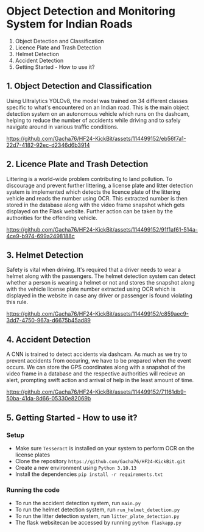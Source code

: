 # Object Detection and Monitoring System for Indian Roads

1. Object Detection and Classification
2. Licence Plate and Trash Detection
3. Helmet Detection
4. Accident Detection
5. Getting Started - How to use it?



## 1. Object Detection and Classification

Using Ultralytics YOLOv8, the model was trained on 34 different classes specific to what's encountered on an Indian road. This is the main object detection system on an autonomous vehicle which runs on the dashcam, helping to reduce the number of accidents while driving and to safely navigate around in various traffic conditions.

https://github.com/Gacha76/HF24-KickBit/assets/114499152/eb56f7a1-22d7-4182-92ec-d2346d6b3914



## 2. Licence Plate and Trash Detection

Littering is a world-wide problem contributing to land pollution. To discourage and prevent further littering, a license plate and litter detection system is implemented which detects the licence plate of the littering vehicle and reads the number using OCR. This extracted number is then stored in the database along with the video frame snapshot which gets displayed on the Flask website. Further action can be taken by the authorities for the offending vehicle.

https://github.com/Gacha76/HF24-KickBit/assets/114499152/91f1af61-514a-4ce9-b974-699a2498188c



## 3. Helmet Detection

Safety is vital when driving. It's required that a driver needs to wear a helmet along with the passengers. The helmet detection system can detect whether a person is wearing a helmet or not and stores the snapshot along with the vehicle license plate number extracted using OCR which is displayed in the website in case any driver or passenger is found violating this rule.

https://github.com/Gacha76/HF24-KickBit/assets/114499152/c859aec9-3dd7-4750-967a-d6675b45ad89



## 4. Accident Detection

A CNN is trained to detect accidents via dashcam. As much as we try to prevent accidents from occuring, we have to be prepared when the event occurs. We can store the GPS coordinates along with a snapshot of the video frame in a database and the respective authorities will recieve an alert, prompting swift action and arrival of help in the least amount of time.

https://github.com/Gacha76/HF24-KickBit/assets/114499152/71161db9-50ba-41da-8d66-05330e82069b



## 5. Getting Started - How to use it?

### Setup

- Make sure `Tesseract` is installed on your system to perform OCR on the license plates
- Clone the repository `https://github.com/Gacha76/HF24-KickBit.git`
- Create a new environment using `Python 3.10.13`
- Install the dependencies `pip install -r requirements.txt`

### Running the code

- To run the accident detection system, run `main.py`
- To run the helmet detection system, run `run_helmet_detection.py`
- To run the litter detection system, run `litter_plate_detection.py`
- The flask websitecan be accessed by running `python flaskapp.py`
